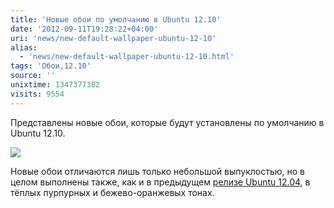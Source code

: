 ```yaml
---
title: 'Новые обои по умолчанию в Ubuntu 12.10'
date: '2012-09-11T19:28:22+04:00'
uri: 'news/new-default-wallpaper-ubuntu-12-10'
alias: 
  - 'news/new-default-wallpaper-ubuntu-12-10.html'
tags: 'Обои,12.10'
source: ''
unixtime: 1347377302
visits: 9554
---
```

Представлены новые обои, которые будут установлены по умолчанию в Ubuntu 12.10.

[![](img/2012/09/11/19-00/wallpaper-ubuntu-12-10-7976612580-o.jpg)](img/2012/09/11/19-00/wallpaper-ubuntu-12-10-7976612580-o.jpg)

Новые обои отличаются лишь только небольшой выпуклостью, но в целом выполнены также, как и в предыдущем [релизе Ubuntu 12.04](news/ubuntu-12-04-default-wallpaper), в тёплых пурпурных и бежево-оранжевых тонах.
